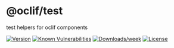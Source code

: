 @oclif/test
============

test helpers for oclif components

[![Version](https://img.shields.io/npm/v/@oclif/test.svg)](https://npmjs.org/package/@oclif/test)
[![Known Vulnerabilities](https://snyk.io/test/npm/@oclif/test/badge.svg)](https://snyk.io/test/npm/@oclif/test)
[![Downloads/week](https://img.shields.io/npm/dw/@oclif/test.svg)](https://npmjs.org/package/@oclif/test)
[![License](https://img.shields.io/npm/l/@oclif/test.svg)](https://github.com/oclif/test/blob/main/package.json)
